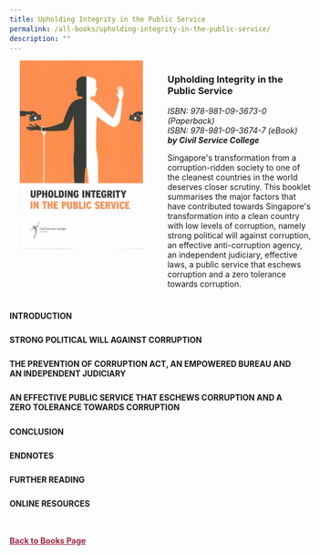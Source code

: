 ```yaml
---
title: Upholding Integrity in the Public Service
permalink: /all-books/upholding-integrity-in-the-public-service/
description: ""
---
```

<style>


.grid-container {
	display: grid;
	grid-template-columns: 50% 50%;
	grid-gap: 5%
	}
	
img {
		object-fit: contain;
		width: 100%;
		height: 80%;
	}	

.chapter-divider {
	margin-top: 5%;
	}	
	
.back a
{
	color: #9f2943;
	font-weight: bold;
	
}	


</style>

<div class="grid-container">
	<div class="grid-child"><img src="/images/Books/Upholding%20Integrity%20in%20the%20Public%20Service.jpg"></div>
	<div class="grid-child">
		<h3>Upholding Integrity in the Public Service</h3>
		<i>ISBN: 978-981-09-3673-0 (Paperback)</i><br>
		<i>ISBN: 978-981-09-3674-7 (eBook)</i><br>
		<b><i>by Civil Service College</i></b>
		<p>Singapore's transformation from a corruption-ridden society to one of the cleanest countries in the world deserves closer scrutiny. This booklet summarises the major factors that have contributed towards Singapore's transformation into a clean country with low levels of corruption, namely strong political will against corruption, an effective anti-corruption agency, an independent judiciary, effective laws, a public service that eschews corruption and a zero tolerance towards corruption.</p>
	</div>

</div>

<div>

<div class="chapter-divider">
<p><b>INTRODUCTION</b></p>

</div>
	
<div class="chapter-divider">
<p><b>STRONG POLITICAL WILL AGAINST CORRUPTION</b></p>

</div>
		
<div class="chapter-divider">
<p><b>THE PREVENTION OF CORRUPTION ACT, AN EMPOWERED BUREAU AND AN INDEPENDENT JUDICIARY</b></p>

</div>
	
<div class="chapter-divider">
<p><b>AN EFFECTIVE PUBLIC SERVICE THAT ESCHEWS CORRUPTION AND A ZERO TOLERANCE TOWARDS CORRUPTION</b></p>

</div>
	
<div class="chapter-divider">
<p><b>CONCLUSION</b></p>

</div>
	
	
<div class="chapter-divider">
<p><b>ENDNOTES</b></p>

</div>
	
	
<div class="chapter-divider">
<p><b>FURTHER READING</b></p>

</div>
		
<div class="chapter-divider">
<p><b>ONLINE RESOURCES</b></p>

</div>
	







</div>



<br>
<br>
<div class="back">
<a href="/books/">Back to Books Page</a>	

</div>